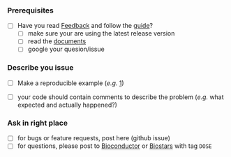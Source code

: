 ### Prerequisites

+ [ ] Have you read [Feedback](https://guangchuangyu.github.io/dose/#feedback) and follow the [guide](https://guangchuangyu.github.io/2016/07/how-to-bug-author/)?
	* [ ] make sure your are using the latest release version
	* [ ] read the [documents](https://guangchuangyu.github.io/dose/documentation/)
	* [ ] google your quesion/issue

### Describe you issue

* [ ] Make a reproducible example (*e.g.* [1](https://gist.github.com/talonsensei/e1fad082657054207f249ec98f0920eb]))
* [ ] your code should contain comments to describe the problem (*e.g.* what expected and actually happened?)


### Ask in right place

* [ ] for bugs or feature requests, post here (github issue)
* [ ] for questions, please post to [Bioconductor](https://support.bioconductor.org/) or [Biostars](https://www.biostars.org/) with tag `DOSE`
